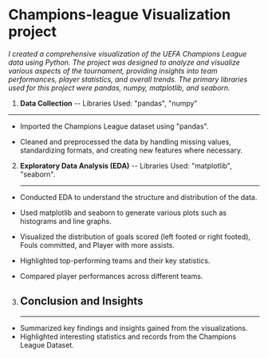 # **Champions-league Visualization project**

*I created a comprehensive visualization of the UEFA Champions League data using Python. The project was designed to analyze and visualize various aspects of the tournament, providing insights into team performances, player statistics, and overall trends.
The primary libraries used for this project were pandas, numpy, matplotlib, and seaborn.*

1.  **Data Collection**  --  Libraries Used: "pandas", "numpy"
   ---
   
  - Imported the Champions League dataset using "pandas".

  - Cleaned and preprocessed the data by handling missing values, standardizing formats, and creating new features where necessary.
    
    

2. **Exploratory Data Analysis (EDA)**  --  Libraries Used: "matplotlib", "seaborn".
   
   ---

  - Conducted EDA to understand the structure and distribution of the data.

  - Used matplotlib and seaborn to generate various plots such as histograms and line graphs.

  - Visualized the distribution of goals scored (left footed or right footed), Fouls committed, and Player with more assists.

  - Highlighted top-performing teams and their key statistics.

  - Compared player performances across different teams.
    

 3. **Conclusion and Insights**
    ---
    ---

  - Summarized key findings and insights gained from the visualizations.
  - Highlighted interesting statistics and records from the Champions League Dataset.
